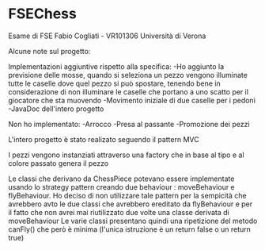 # FSEChess
Esame di FSE
Fabio Cogliati - VR101306
Università di Verona

Alcune note sul progetto:

  Implementazioni aggiuntive rispetto alla specifica:
    -Ho aggiunto la previsione delle mosse, quando si seleziona un pezzo vengono illuminate tutte le caselle
     dove quel pezzo si può spostare, tenendo bene in considerazione di non illuminare le caselle che portano
     a uno scatto per il giocatore che sta muovendo
    -Movimento iniziale di due caselle per i pedoni
    -JavaDoc dell'intero progetto
    
  Non ho implementato:
    -Arrocco
    -Presa al passante
    -Promozione dei pezzi
    
L'intero progetto è stato realizato seguendo il pattern MVC    

I pezzi vengono instanziati attraverso una factory che in base al tipo e al colore passato genera il pezzo

Le classi che derivano da ChessPiece potevano essere implementate usando lo strategy pattern creando due behaviour :
moveBehaviour e flyBehaviour. Ho deciso di non utilizzare tale pattern per la sempicità che avrebbero avto le due classi che
avrebbero ereditato da flyBehaviour e per il fatto che non avrei mai riutilizzato due volte una classe derivata di moveBehaviour
Le varie classi presentano quindi una ripetizione del metodo canFly() che però è minima (l'unica istruzione è un return false
o un return true)
